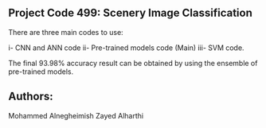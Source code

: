 ## Project Code 499: Scenery Image Classification

There are three main codes to use:

i- CNN and ANN code
ii- Pre-trained models code (Main)
iii- SVM code.

The final 93.98% accuracy result can be obtained by using the ensemble of pre-trained models.

## Authors:

Mohammed Alnegheimish
Zayed Alharthi
